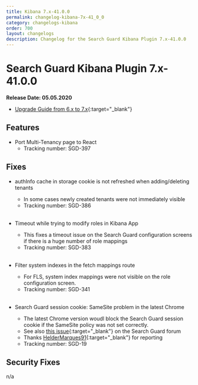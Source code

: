```yaml
---
title: Kibana 7.x-41.0.0
permalink: changelog-kibana-7x-41_0_0
category: changelogs-kibana
order: 700
layout: changelogs
description: Changelog for the Search Guard Kibana Plugin 7.x-41.0.0
---
```


<!---
Copyright 2020 floragunn GmbH
-->

# Search Guard Kibana Plugin 7.x-41.0.0

**Release Date: 05.05.2020**

* [Upgrade Guide from 6.x to 7.x](../_docs_installation/installation_upgrading_6_7.md){:target="_blank"}

## Features

* Port Multi-Tenancy page to React
  * Tracking number: SGD-397

## Fixes

* authInfo cache in storage cookie is not refreshed when adding/deleting tenants
  * In some cases newly created tenants were not immediately visible
  * Tracking number: SGD-386
<br /><br />

* Timeout while trying to modify roles in Kibana App
  * This fixes a timeout issue on the Search Guard configuration screens if there is a huge number of role mappings
  * Tracking number: SGD-383
<br /><br />

* Filter system indexes in the fetch mappings route
  * For FLS, system index mappings were not visible on the role configuration screen. 
  * Tracking number: SGD-341
<br /><br />

* Search Guard session cookie: SameSite problem in the latest Chrome
  * The latest Chrome version woudl block the Search Guard session cookie if the SameSite policy was not set correctly.
  * See also [this issue](https://forum.search-guard.com/t/searchguard-cookie-samesite/1778){:target="_blank"} on the Search Guard forum
  * Thanks [HelderMarques91](https://forum.search-guard.com/u/HelderMarques91){:target="_blank"} for reporting
  * Tracking number: SGD-19
  
## Security Fixes

n/a
   